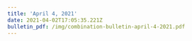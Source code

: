```yaml
---
title: 'April 4, 2021'
date: 2021-04-02T17:05:35.221Z
bulletin_pdf: /img/combination-bulletin-april-4-2021.pdf
---
```


